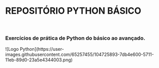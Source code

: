 <h1 center>REPOSITÓRIO PYTHON BÁSICO </h1>
<br>
<h3>Exercícios de prática de Python do básico ao avançado.</h3>
![Logo Python](https://user-images.githubusercontent.com/65257455/104725893-7db4e600-5711-11eb-89d0-23a5e4344003.png)
